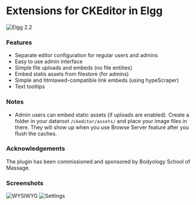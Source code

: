Extensions for CKEditor in Elgg
===============================
![Elgg 2.2](https://img.shields.io/badge/Elgg-2.2-orange.svg?style=flat-square)

### Features

* Separate editor configuration for regular users and admins
* Easy to use admin interface
* Simple file uploads and embeds (no file entities)
* Embed statis assets from filestore (for admins)
* Simple and htmlawed-compatible link embeds (using hypeScraper)
* Text tooltips


### Notes

* Admin users can embed static assets (if uploads are enabled). Create a folder in your dataroot `/ckeditor/assets/` and place your image files in there.
They will show up when you use Browse Server feature after you flush the caches.


### Acknowledgements

The plugin has been commissioned and sponsored by Bodyology School of Massage.


### Screenshots

![WYSIWYG](https://raw.github.com/hypeJunction/Elgg-ckeditor_addons/master/screenshots/ckeditor.png "WYSIWYG")
![Settings](https://raw.github.com/hypeJunction/Elgg-ckeditor_addons/master/screenshots/config.png "Plugin settings")